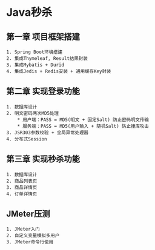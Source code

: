 # Java秒杀

## 第一章 项目框架搭建
    1. Spring Boot环境搭建
    2. 集成Thymeleaf, Result结果封装
    3. 集成Mybatis + Durid
    4. 集成Jedis + Redis安装 + 通用缓存Key封装

## 第二章 实现登录功能
    1. 数据库设计
    2. 明文密码两次MD5处理
        * 用户端：PASS = MD5(明文 + 固定Salt) 防止密码明文传输
        * 服务端：PASS = MD5(用户输入 + 随机Salt) 防止撞库攻击
    3. JSR303参数校验 + 全局异常处理器
    4. 分布式Session

## 第三章 实现秒杀功能
    1. 数据库设计
    2. 商品列表页
    3. 商品详情页
    4. 订单详情页

## JMeter压测
    1. JMeter入门
    2. 自定义变量模拟多用户
    3. JMeter命令行使用
